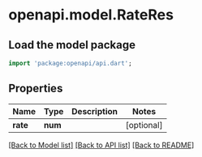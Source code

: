 # openapi.model.RateRes

## Load the model package
```dart
import 'package:openapi/api.dart';
```

## Properties
Name | Type | Description | Notes
------------ | ------------- | ------------- | -------------
**rate** | **num** |  | [optional] 

[[Back to Model list]](../README.md#documentation-for-models) [[Back to API list]](../README.md#documentation-for-api-endpoints) [[Back to README]](../README.md)



